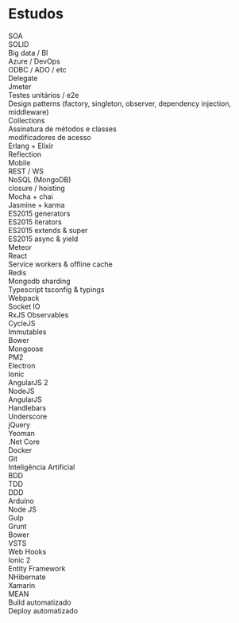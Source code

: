 # Estudos

SOA <br>
SOLID <br>
Big data / BI <br>
Azure / DevOps <br>
ODBC / ADO / etc <br>
Delegate <br>
Jmeter <br>
Testes unitários / e2e <br>
Design patterns (factory, singleton, observer, dependency injection, middleware) <br>
Collections <br>
Assinatura de métodos e classes <br>
modificadores de acesso <br>
Erlang + Elixir <br>
Reflection <br>
Mobile <br>
REST / WS <br>
NoSQL (MongoDB) <br>
closure / hoisting <br>
Mocha + chai <br>
Jasmine + karma <br>
ES2015 generators <br>
ES2015 iterators <br>
ES2015 extends & super <br>
ES2015 async & yield <br>
Meteor <br>
React <br>
Service workers & offline cache <br>
Redis <br>
Mongodb sharding <br>
Typescript tsconfig & typings <br>
Webpack <br>
Socket IO <br>
RxJS Observables <br>
CycleJS <br>
Immutables <br>
Bower <br>
Mongoose <br>
PM2 <br>
Electron <br>
Ionic <br>
AngularJS 2 <br>
NodeJS <br>
AngularJS <br>
Handlebars <br>
Underscore <br>
jQuery <br>
Yeoman <br>
.Net Core <br>
Docker <br>
Git <br>
Inteligência Artificial <br>
BDD <br>
TDD <br>
DDD <br>
Arduíno <br>
Node JS <br>
Gulp <br>
Grunt <br>
Bower <br>
VSTS <br>
Web Hooks <br>
Ionic 2 <br>
Entity Framework <br>
NHibernate <br>
Xamarin <br>
MEAN <br>
Build automatizado 	 <br>
Deploy automatizado <br>
